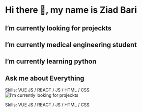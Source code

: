 # Hi there 👋, my name is Ziad Bari
##  I’m currently looking for projeckts
## I’m currently medical engineering student
## I’m currently learning python
## Ask me about Everything

Skills: VUE JS / REACT / JS / HTML / CSS
![ I’m currently looking for projeckts](https://nealanalytics.com/wp-content/uploads/2020/05/Solution-2-960x542.jpg)


Skills: VUE JS / REACT / JS / HTML / CSS










